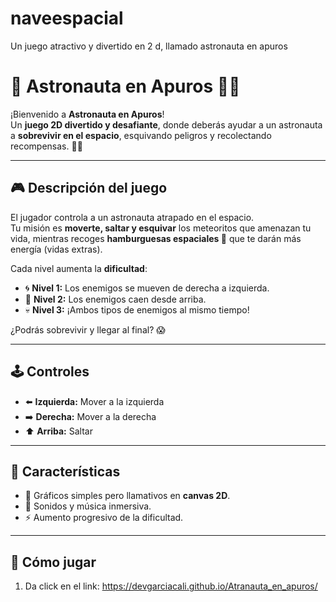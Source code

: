 # naveespacial
Un juego atractivo y divertido en 2 d, llamado astronauta en apuros

# 🚀 Astronauta en Apuros 👨‍🚀

¡Bienvenido a **Astronauta en Apuros**!  
Un **juego 2D divertido y desafiante**, donde deberás ayudar a un astronauta a **sobrevivir en el espacio**, esquivando peligros y recolectando recompensas. 🌌✨

---

## 🎮 Descripción del juego
El jugador controla a un astronauta atrapado en el espacio.  
Tu misión es **moverte, saltar y esquivar** los meteoritos que amenazan tu vida, mientras recoges **hamburguesas espaciales 🍔** que te darán más energía (vidas extras).  

Cada nivel aumenta la **dificultad**:
- 🌀 **Nivel 1:** Los enemigos se mueven de derecha a izquierda.  
- 🌠 **Nivel 2:** Los enemigos caen desde arriba.  
- 💀 **Nivel 3:** ¡Ambos tipos de enemigos al mismo tiempo!  

¿Podrás sobrevivir y llegar al final? 😱

---

## 🕹️ Controles
- ⬅️ **Izquierda:** Mover a la izquierda  
- ➡️ **Derecha:** Mover a la derecha  
- ⬆️ **Arriba:** Saltar  

---

## 🌟 Características
- 🎨 Gráficos simples pero llamativos en **canvas 2D**.  
- 🎵 Sonidos y música inmersiva.  
- ⚡ Aumento progresivo de la dificultad.   

---

## 🚀 Cómo jugar
1. Da click en el link: https://devgarciacali.github.io/Atranauta_en_apuros/
